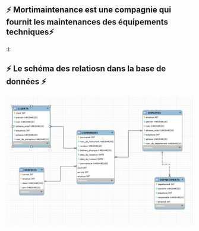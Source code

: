 

## :zap: Mortimaintenance est une compagnie qui fournit les maintenances des équipements techniques:zap:

:I:


## :zap: Le schéma des relatiosn dans la base de données :zap:

![image](image/7.PNG)
